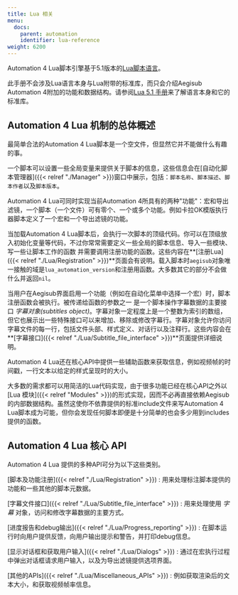 ```yaml
---
title: Lua 相关
menu:
  docs:
    parent: automation
    identifier: lua-reference
weight: 6200
---
```


Automation 4 Lua脚本引擎基于5.1版本的[Lua脚本语言](http://www.lua.org)。

此手册不会涉及Lua语言本身与Lua附带的标准库，而只会介绍Aegisub Automation
4附加的功能和数据结构。请参阅[Lua 5.1
手册](http://www.lua.org/manual/5.1/)来了解语言本身和它的标准库。

## Automation 4 Lua 机制的总体概述

最简单合法的Automation 4
Lua脚本是一个空文件，但显然它并不能做什么有趣的事。

一个脚本可以设置一些全局变量来提供关于脚本的信息，这些信息会在[自动化脚本管理器]({{< relref "./Manager" >}})窗口中展示，包括：`脚本名称`、`脚本描述`、`脚本作者`以及`脚本版本`。

Automation 4 Lua可同时实现当前Automation
4所具有的两种"功能"：宏和导出滤镜，一个脚本（一个文件）可有零个、一个或多个功能。例如卡拉OK模版执行器脚本定义了一个宏和一个导出滤镜的功能。

当加载Automation 4
Lua脚本后，会执行一次脚本的顶级代码。你可以在顶级放入初始化变量等代码，不过你常常需要定义一些全局的脚本信息、导入一些模块、写一些让脚本工作的函数
并需要调用注册功能的函数。这些内容在\*\*[注册Lua]({{< relref "./Lua/Registration" >}})\*\*页面会有说明。载入脚本时`aegisub`对象唯一接触的域是`lua_automation_version`和注册用函数。大多数其它的部分不会做什么并返回`nil`。

当用户在Aegisub界面启用一个功能（例如在自动化菜单中选择一个宏）时，脚本注册函数会被执行。被传递给函数的参数之一
是一个脚本操作字幕数据的主要接口 *字幕对象(subtitles
object)*。字幕对象一定程度上是一个整数为索引的数组，但它也展示出一些特殊接口可以来增加、移除或修改字幕行。字幕对象允许你访问字幕文件的每一行，包括文件头部、样式定义、对话行以及注释行。这些内容会在\*\*[字幕接口]({{< relref "./Lua/Subtitle_file_interface" >}})\*\*页面提供详细说明。

Automation 4
Lua还在核心API中提供一些辅助函数来获取信息，例如视频帧的时间戳，一行文本以给定的样式呈现时的大小。

大多数的需求都可以用简洁的Lua代码实现，由于很多功能已经在核心API之外以[Lua
模块]({{< relref "Modules" >}})的形式实现，因而不必再直接依赖Aegisub的内部数据结构。虽然这使你不依靠提供的标准include文件来写Automation
4
Lua脚本成为可能，但你会发现任何脚本即便是十分简单的也会多少用到includes提供的函数。

## Automation 4 Lua 核心 API

Automation 4 Lua 提供的多种API可分为以下这些类别。

[脚本及功能注册]({{< relref "./Lua/Registration" >}})
: 用来处理标注脚本提供的功能和一些其他的脚本元数据。

[字幕文件接口]({{< relref "./Lua/Subtitle_file_interface" >}})
: 用来处理使用 *字幕* 对象，访问和修改字幕数据的主要方式。

[进度报告和debug输出]({{< relref "./Lua/Progress_reporting" >}})
: 在脚本运行时向用户提供反馈，向用户输出提示和警告，并打印debug信息。

[显示对话框和获取用户输入]({{< relref "./Lua/Dialogs" >}})
: 通过在宏执行过程中弹出对话框请求用户输入，以及为导出滤镜提供选项界面。

[其他的APIs]({{< relref "./Lua/Miscellaneous_APIs" >}})
: 例如获取渲染后的文本大小，和获取视频帧率信息。

